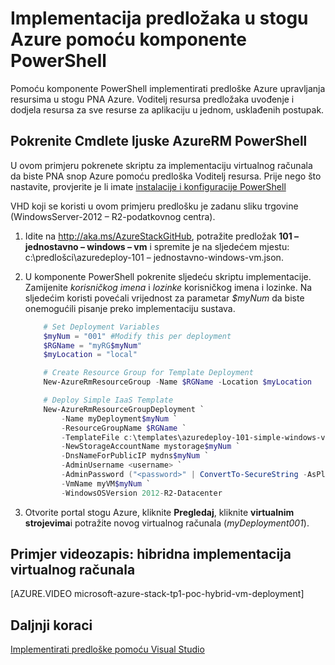 <properties
    pageTitle="Implementacija predložaka sa servisom PowerShell u stogu Azure | Microsoft Azure"
    description="Saznajte kako implementirati virtualnog računala pomoću predloška Voditelj resursa i PowerShell."
    services="azure-stack"
    documentationCenter=""
    authors="heathl17"
    manager="byronr"
    editor=""/>

<tags
    ms.service="azure-stack"
    ms.workload="na"
    ms.tgt_pltfrm="na"
    ms.devlang="na"
    ms.topic="article"
    ms.date="10/10/2016"
    ms.author="helaw"/>

# <a name="deploy-templates-in-azure-stack-using-powershell"></a>Implementacija predložaka u stogu Azure pomoću komponente PowerShell

Pomoću komponente PowerShell implementirati predloške Azure upravljanja resursima u stogu PNA Azure.  Voditelj resursa predložaka uvođenje i dodjela resursa za sve resurse za aplikaciju u jednom, usklađenih postupak.

## <a name="run-azurerm-powershell-cmdlets"></a>Pokrenite Cmdlete ljuske AzureRM PowerShell

U ovom primjeru pokrenete skriptu za implementaciju virtualnog računala da biste PNA snop Azure pomoću predloška Voditelj resursa.  Prije nego što nastavite, provjerite je li imate [instalacije i konfiguracije PowerShell](azure-stack-connect-powershell.md)  

VHD koji se koristi u ovom primjeru predlošku je zadanu sliku trgovine (WindowsServer-2012 – R2-podatkovnog centra).

1.  Idite na <http://aka.ms/AzureStackGitHub>, potražite predložak **101 – jednostavno – windows – vm** i spremite je na sljedećem mjestu: c:\\predlošci\\azuredeploy-101 – jednostavno-windows-vm.json.

2.  U komponente PowerShell pokrenite sljedeću skriptu implementacije. Zamijenite *korisničkog imena* i *lozinke* korisničkog imena i lozinke. Na sljedećim koristi povećali vrijednost za parametar *$myNum* da biste onemogućili pisanje preko implementaciju sustava.

    ```PowerShell
        # Set Deployment Variables
        $myNum = "001" #Modify this per deployment
        $RGName = "myRG$myNum"
        $myLocation = "local"

        # Create Resource Group for Template Deployment
        New-AzureRmResourceGroup -Name $RGName -Location $myLocation

        # Deploy Simple IaaS Template
        New-AzureRmResourceGroupDeployment `
            -Name myDeployment$myNum `
            -ResourceGroupName $RGName `
            -TemplateFile c:\templates\azuredeploy-101-simple-windows-vm.json `
            -NewStorageAccountName mystorage$myNum `
            -DnsNameForPublicIP mydns$myNum `
            -AdminUsername <username> `
            -AdminPassword ("<password>" | ConvertTo-SecureString -AsPlainText -Force) `
            -VmName myVM$myNum `
            -WindowsOSVersion 2012-R2-Datacenter
    ```

3.  Otvorite portal stogu Azure, kliknite **Pregledaj**, kliknite **virtualnim strojevima**i potražite novog virtualnog računala (*myDeployment001*).

## <a name="video-example-hybrid-virtual-machine-deployment"></a>Primjer videozapis: hibridna implementacija virtualnog računala

[AZURE.VIDEO microsoft-azure-stack-tp1-poc-hybrid-vm-deployment]

## <a name="next-steps"></a>Daljnji koraci

[Implementirati predloške pomoću Visual Studio](azure-stack-deploy-template-visual-studio.md)
